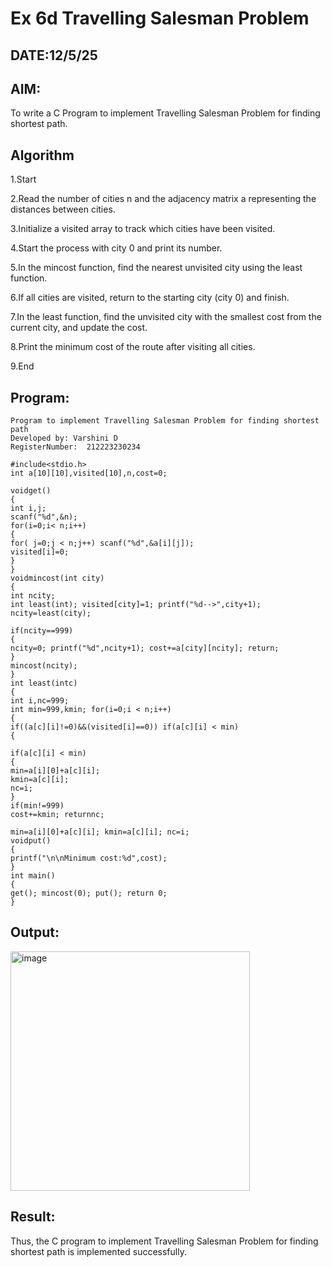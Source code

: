 # Ex 6d Travelling Salesman Problem
## DATE:12/5/25
## AIM:
To write a C Program to implement Travelling Salesman Problem for finding shortest path.
## Algorithm
1.Start

2.Read the number of cities n and the adjacency matrix a representing the distances between cities.

3.Initialize a visited array to track which cities have been visited.

4.Start the process with city 0 and print its number.

5.In the mincost function, find the nearest unvisited city using the least function.

6.If all cities are visited, return to the starting city (city 0) and finish.

7.In the least function, find the unvisited city with the smallest cost from the current city, and update the cost.

8.Print the minimum cost of the route after visiting all cities.

9.End 

## Program:

```
Program to implement Travelling Salesman Problem for finding shortest path
Developed by: Varshini D
RegisterNumber:  212223230234

#include<stdio.h>
int a[10][10],visited[10],n,cost=0;

voidget()
{
int i,j;
scanf("%d",&n);
for(i=0;i< n;i++)
{
for( j=0;j < n;j++) scanf("%d",&a[i][j]);
visited[i]=0;
}
}
voidmincost(int city)
{
int ncity;
int least(int); visited[city]=1; printf("%d-->",city+1); ncity=least(city);

if(ncity==999)
{
ncity=0; printf("%d",ncity+1); cost+=a[city][ncity]; return;
}
mincost(ncity);
}
int least(intc)
{
int i,nc=999;
int min=999,kmin; for(i=0;i < n;i++)
{
if((a[c][i]!=0)&&(visited[i]==0)) if(a[c][i] < min)
{

if(a[c][i] < min)
{
min=a[i][0]+a[c][i];
kmin=a[c][i];
nc=i;
}
if(min!=999)
cost+=kmin; returnnc;

min=a[i][0]+a[c][i]; kmin=a[c][i]; nc=i;
voidput()
{
printf("\n\nMinimum cost:%d",cost);
}
int main()
{
get(); mincost(0); put(); return 0;
}
```


## Output:

<img width="383" alt="image" src="https://github.com/user-attachments/assets/55f5ebd0-e351-4698-8511-8a7ab163cd5a" />


## Result:
Thus, the C program to implement Travelling Salesman Problem for finding shortest path is implemented successfully.
